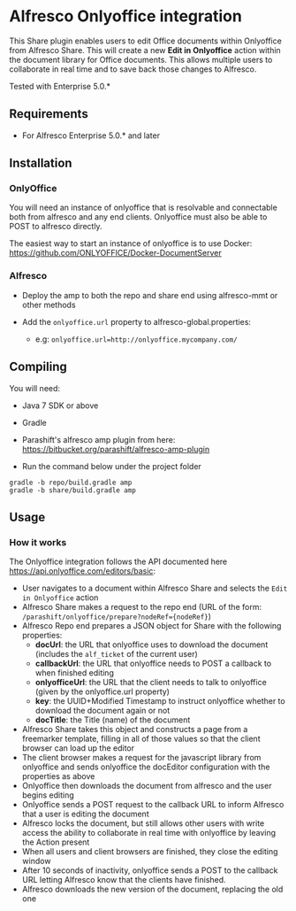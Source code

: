# Alfresco Onlyoffice integration

This Share plugin enables users to edit Office documents within Onlyoffice from Alfresco Share.  This will create a new **Edit in Onlyoffice** action within the document library for Office documents.  This allows multiple users to collaborate in real time and to save back those changes to Alfresco.

Tested with Enterprise 5.0.\*

## Requirements
* For Alfresco Enterprise 5.0.\* and later

## Installation

### OnlyOffice

You will need an instance of onlyoffice that is resolvable and
connectable both from alfresco and any end clients.  Onlyoffice must
also be able to POST to alfresco directly.

The easiest way to start an instance of onlyoffice is to use Docker: https://github.com/ONLYOFFICE/Docker-DocumentServer

### Alfresco

* Deploy the amp to both the repo and share end using alfresco-mmt or
  other methods

* Add the `onlyoffice.url` property to alfresco-global.properties:
  * e.g:  `onlyoffice.url=http://onlyoffice.mycompany.com/`

## Compiling

You will need:

* Java 7 SDK or above

* Gradle

* Parashift's alfresco amp plugin from here: https://bitbucket.org/parashift/alfresco-amp-plugin

* Run the command below under the project folder
```
gradle -b repo/build.gradle amp
gradle -b share/build.gradle amp
```

## Usage
### How it works

The Onlyoffice integration follows the API documented here
https://api.onlyoffice.com/editors/basic:

* User navigates to a document within Alfresco Share and selects the
  `Edit in Onlyoffice` action
* Alfresco Share makes a request to the repo end (URL of the form: `/parashift/onlyoffice/prepare?nodeRef={nodeRef}`)
* Alfresco Repo end prepares a JSON object for Share with the following
  properties:
  * **docUrl**: the URL that onlyoffice uses to download the document
    (includes the `alf_ticket` of the current user)
  * **callbackUrl**: the URL that onlyoffice needs to POST a callback to
    when finished editing
  * **onlyofficeUrl**: the URL that the client needs to talk to onlyoffice
    (given by the onlyoffice.url property)
  * **key**: the UUID+Modified Timestamp to instruct onlyoffice whether to download the document again or not
  * **docTitle**: the Title (name) of the document
* Alfresco Share takes this object and constructs a page from a
  freemarker template, filling in all of those values so that the client
browser can load up the editor
* The client browser makes a request for the javascript library from
  onlyoffice and sends onlyoffice the docEditor configuration with the
properties as above
* Onlyoffice then downloads the document from alfresco and the user begins editing
* Onlyoffice sends a POST request to the callback URL to inform Alfresco
  that a user is editing the document
* Alfresco locks the document, but still allows other users with write access
  the ability to collaborate in real time with onlyoffice by leaving the Action present
* When all users and client browsers are finished, they close the
  editing window
* After 10 seconds of inactivity, onlyoffice sends a POST to the
  callback URL letting Alfresco know that the clients have finished.
* Alfresco downloads the new version of the document, replacing the old
  one